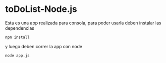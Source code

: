 # toDoList-Node.js

Esta es una app realizada para consola, para poder usarla deben instalar las dependencias

```
npm install
```

y luego deben correr la app con node

```
node app.js
```
